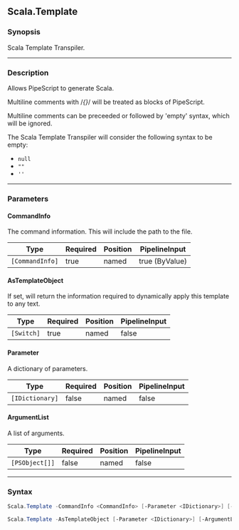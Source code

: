Scala.Template
--------------




### Synopsis
Scala Template Transpiler.



---


### Description

Allows PipeScript to generate Scala.

Multiline comments with /*{}*/ will be treated as blocks of PipeScript.

Multiline comments can be preceeded or followed by 'empty' syntax, which will be ignored.

The Scala Template Transpiler will consider the following syntax to be empty:

* ```null```
* ```""```
* ```''```



---


### Parameters
#### **CommandInfo**

The command information.  This will include the path to the file.






|Type           |Required|Position|PipelineInput |
|---------------|--------|--------|--------------|
|`[CommandInfo]`|true    |named   |true (ByValue)|



#### **AsTemplateObject**

If set, will return the information required to dynamically apply this template to any text.






|Type      |Required|Position|PipelineInput|
|----------|--------|--------|-------------|
|`[Switch]`|true    |named   |false        |



#### **Parameter**

A dictionary of parameters.






|Type           |Required|Position|PipelineInput|
|---------------|--------|--------|-------------|
|`[IDictionary]`|false   |named   |false        |



#### **ArgumentList**

A list of arguments.






|Type          |Required|Position|PipelineInput|
|--------------|--------|--------|-------------|
|`[PSObject[]]`|false   |named   |false        |





---


### Syntax
```PowerShell
Scala.Template -CommandInfo <CommandInfo> [-Parameter <IDictionary>] [-ArgumentList <PSObject[]>] [<CommonParameters>]
```
```PowerShell
Scala.Template -AsTemplateObject [-Parameter <IDictionary>] [-ArgumentList <PSObject[]>] [<CommonParameters>]
```
